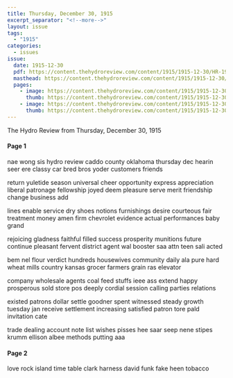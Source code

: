 ```yaml
---
title: Thursday, December 30, 1915
excerpt_separator: "<!--more-->"
layout: issue
tags:
  - "1915"
categories:
  - issues
issue:
  date: 1915-12-30
  pdf: https://content.thehydroreview.com/content/1915/1915-12-30/HR-1915-12-30.pdf
  masthead: https://content.thehydroreview.com/content/1915/1915-12-30/masthead/HR-1915-12-30.jpg
  pages:
    - image: https://content.thehydroreview.com/content/1915/1915-12-30/medium/HR-1915-12-30-01.jpg
      thumb: https://content.thehydroreview.com/content/1915/1915-12-30/thumbnails/HR-1915-12-30-01.jpg
    - image: https://content.thehydroreview.com/content/1915/1915-12-30/medium/HR-1915-12-30-02.jpg
      thumb: https://content.thehydroreview.com/content/1915/1915-12-30/thumbnails/HR-1915-12-30-02.jpg
---
```


The Hydro Review from Thursday, December 30, 1915

<!--more-->

<h4>Page 1</h4>
<p>nae wong sis hydro review caddo county oklahoma thursday dec hearin seer ere classy car bred bros yoder customers friends</p>
<p>return yuletide season universal cheer opportunity express appreciation liberal patronage fellowship joyed deem pleasure serve merit friendship change business add</p>
<p>lines enable service dry shoes notions furnishings desire courteous fair treatment money amen firm chevrolet evidence actual performances baby grand</p>
<p>rejoicing gladness faithful filled success prosperity munitions future continue pleasant fervent district agent wal booster saa attn teen sali acted</p>
<p>bem nel flour verdict hundreds housewives community daily ala pure hard wheat mills country kansas grocer farmers grain ras elevator</p>
<p>company wholesale agents coal feed stuffs ieee ass extend happy prosperous sold store pos deeply cordial session calling parties relations</p>
<p>existed patrons dollar settle goodner spent witnessed steady growth tuesday jan receive settlement increasing satisfied patron tore pald invitation cate</p>
<p>trade dealing account note list wishes pisses hee saar seep nene stipes krumm ellison albee methods putting aaa</p>
<h4>Page 2</h4>
<p>love rock island time table clark harness david funk fake heen tobacco</p>
